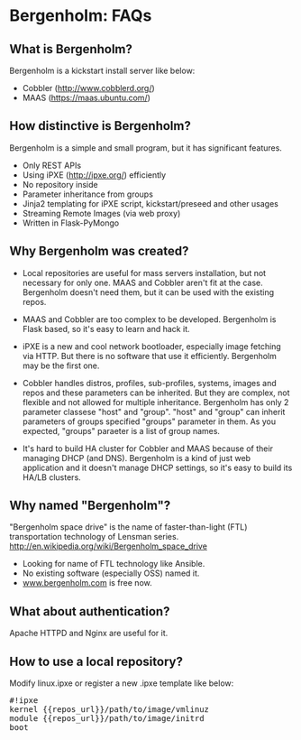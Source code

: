 # Bergenholm: FAQs

## What is Bergenholm?

Bergenholm is a kickstart install server like below:
* Cobbler (http://www.cobblerd.org/)
* MAAS (https://maas.ubuntu.com/)

## How distinctive is Bergenholm?

Bergenholm is a simple and small program, but it has significant features.

* Only REST APIs
* Using iPXE (http://ipxe.org/) efficiently
* No repository inside
* Parameter inheritance from groups
* Jinja2 templating for iPXE script, kickstart/preseed and other usages
* Streaming Remote Images (via web proxy)
* Written in Flask-PyMongo

## Why Bergenholm was created?

* Local repositories are useful for mass servers installation, but not
  necessary for only one. MAAS and Cobbler aren't fit at the
  case. Bergenholm doesn't need them, but it can be used with the
  existing repos.

* MAAS and Cobbler are too complex to be developed. Bergenholm is
  Flask based, so it's easy to learn and hack it.

* iPXE is a new and cool network bootloader, especially image fetching
  via HTTP. But there is no software that use it efficiently.
  Bergenholm may be the first one.

* Cobbler handles distros, profiles, sub-profiles, systems, images and
  repos and these parameters can be inherited. But they are complex,
  not flexible and not allowed for multiple inheritance. Bergenholm
  has only 2 parameter classese "host" and "group". "host" and "group"
  can inherit parameters of groups specified "groups" parameter in
  them. As you expected, "groups" paraeter is a list of group names.

* It's hard to build HA cluster for Cobbler and MAAS because of their
  managing DHCP (and DNS). Bergenholm is a kind of just web
  application and it doesn't manage DHCP settings, so it's easy to
  build its HA/LB clusters.

## Why named "Bergenholm"?

"Bergenholm space drive" is the name of faster-than-light (FTL)
transportation technology of Lensman series.
http://en.wikipedia.org/wiki/Bergenholm_space_drive

* Looking for name of FTL technology like Ansible.
* No existing software (especially OSS) named it.
* www.bergenholm.com is free now.

## What about authentication?

Apache HTTPD and Nginx are useful for it.

## How to use a local repository?

Modify linux.ipxe or register a new .ipxe template like below:

<pre>
#!ipxe
kernel {{repos_url}}/path/to/image/vmlinuz
module {{repos_url}}/path/to/image/initrd
boot
</pre>